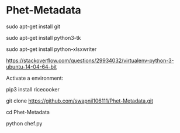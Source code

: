 # Phet-Metadata

sudo apt-get install git

sudo apt-get install python3-tk

sudo apt-get install python-xlsxwriter

https://stackoverflow.com/questions/29934032/virtualenv-python-3-ubuntu-14-04-64-bit

Activate a environment:

pip3 install ricecooker

git clone https://github.com/swapnil106111/Phet-Metadata.git

cd Phet-Metadata

python chef.py 




